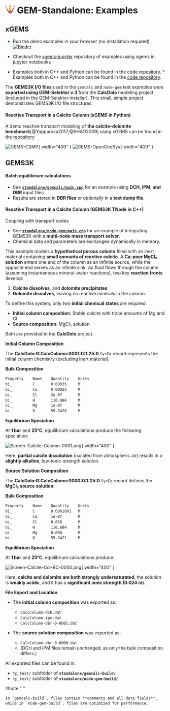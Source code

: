 # <img style="float: center; height: 6%; width: 6%;" src="../../../../img/gems1.png"> GEM-Standalone: Examples

## xGEMS

* Run the demo examples in your browser (no installation required) [![Binder](https://mybinder.org/badge_logo.svg)](https://mybinder.org/v2/gh/gemshub/xgems-jupyter/main?urlpath=lab/tree/how-to-use-xgems-examples.ipynb)

* Checkout the [xgems-jupyter](https://github.com/gemshub/xgems-jupyter) repository of examples using xgems in jupyter notebooks 

*  Examples both in C++ and Python can be found in the [code repository](https://bitbucket.org/gems4/xgems/src/master/demos/). *  Examples both in C++ and Python can be found in the [code repository](https://bitbucket.org/gems4/xgems/src/master/demos/). 

The **GEMS3K I/O files** used in the `gemcalc` and `node-gem` test examples were **exported using GEM-Selektor v.3** from the **CalcDolo** modeling project (included in the GEM-Selektor installer). This small, simple project demonstrates GEMS3K I/O file structures. 

#### Reactive Transport in a Calcite Column (xGEMS in Python)

A demo reactive transport modeling of **the calcite–dolomite benchmark**[@Yapparova2017;@SHAO2009] using xGEMS can be found in the [repository](https://bitbucket.org/gems4/xgems/src/master/demos/demo_reactive_transport.py)

![GEMS-CSMP](../calcite-dolomite.png){ width="400" }
![GEMS-OpenGeoSys](../calcite-dolomite2.png){ width="400" }

## GEMS3K

#### Batch equilibrium calculations

  - See [**`standalone/gemcalc/main.cpp`**](https://github.com/gemshub/GEMS3K/blob/master/gemcalc/main.cpp) for an example using **DCH, IPM, and DBR** input files.  
  - Results are stored in **DBR files** or optionally in a **text dump file**.  


#### Reactive Transport in a Calcite Column (GEMS3K TNode in C++)

Coupling with transport codes

  - See [**`standalone/node-gem/main.cpp`**](https://github.com/gemshub/GEMS3K/blob/master/node-gem/main.cpp) for an example of integrating GEMS3K with a **multi-node mass transport solver**.  
  - Chemical data and parameters are exchanged dynamically in memory.  

This example models a **hypothetical porous column** filled with an inert material containing **small amounts of reactive calcite**. A **Ca-poor MgCl₂ solution** enters one end of the column as an infinite source, while the opposite end serves as an infinite sink. As fluid flows through the column (assuming instantaneous mineral-water reactions), two key **reaction fronts** develop:  

1. **Calcite dissolves**, and **dolomite precipitates**.  
2. **Dolomite dissolves**, leaving no reactive minerals in the column.  

To define this system, only two **initial chemical states** are required:  

- **Initial column composition**: Stable calcite with trace amounts of Mg and Cl.  
- **Source composition**: MgCl₂ solution.  

Both are provided in the **CalcDolo** project.  

**Initial Column Composition**  

The **CalcDolo:G:CalcColumn:0001:0:1:25:0** `SysEq` record represents the initial column chemistry (excluding inert material).  

**Bulk Composition**

```txt
Property    Name    Quantity    Units  
bi_         C       0.00035     M  
bi_         Ca      0.00025     M  
bi_         Cl      2e-07       M  
bi_         H       110.684     M  
bi_         Mg      1e-07       M  
bi_         O       55.3428     M  
```

**Equilibrium Speciation**  

At **1 bar** and **25°C**, equilibrium calculations produce the following speciation:  

![Screen-Calcite-Column-0001.png](../Screen-Calcite-Column-0001.png){ width="400" }

Here, **partial calcite dissolution** (isolated from atmospheric air) results in a **slightly alkaline**, low-ionic-strength solution.  

**Source Solution Composition**  

The **CalcDolo:G:CalcColumn:0000:0:1:25:0** `SysEq` record defines the **MgCl₂ source solution**:  

**Bulk Composition**  

```txt
Property    Name    Quantity    Units  
bi_         C       0.0001001   M  
bi_         Ca      1e-07       M  
bi_         Cl      0.016       M  
bi_         H       110.684     M  
bi_         Mg      0.008       M  
bi_         O       55.3421     M  
```

**Equilibrium Speciation**  

At **1 bar** and **25°C**, equilibrium calculations produce:  

![Screen-Calcite-Col-BC-0000.png](../Screen-Calcite-Col-BC-0000.png){ width="400" }

Here, **calcite and dolomite are both strongly undersaturated**, the solution is **weakly acidic**, and it has a **significant ionic strength (0.024 m)**.  

**File Export and Location**

- The **initial column composition** was exported as:  
  - `CalcColumn-dch.dat`  
  - `CalcColumn-ipm.dat`  
  - `CalcColumn-dbr-0-0001.dat`  

- The **source solution composition** was exported as:  
  - `CalcColumn-dbr-0-0000.dat`  
  - (DCH and IPM files remain unchanged, as only the bulk composition differs.)  

All exported files can be found in:  
- `tp_test/` subfolder of **`standalone/gemcalc-build/`**  
- `tp_test/` subfolder of **`standalone/node-gem-build/`**  

!!!note " "
    
    In `gemcalc-build`, files contain **comments and all data fields**, while in `node-gem-build`, files are optimized for performance.  


<!-- Description of examples in node, xgems repository - link to the repository 

think about jupyter examples with mybinder -->